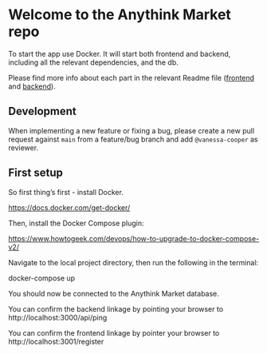 # Welcome to the Anythink Market repo

To start the app use Docker. It will start both frontend and backend, including all the relevant dependencies, and the db.

Please find more info about each part in the relevant Readme file ([frontend](frontend/readme.md) and [backend](backend/README.md)).

## Development

When implementing a new feature or fixing a bug, please create a new pull request against `main` from a feature/bug branch and add `@vanessa-cooper` as reviewer.

## First setup

So first thing’s first - install Docker.

https://docs.docker.com/get-docker/

Then, install the Docker Compose plugin:

https://www.howtogeek.com/devops/how-to-upgrade-to-docker-compose-v2/

Navigate to the local project directory, then run the following in the terminal: 

docker-compose up

You should now be connected to the Anythink Market database.

You can confirm the backend linkage by pointing your browser to http://localhost:3000/api/ping

You can confirm the frontend linkage by pointer your browser to http://localhost:3001/register
